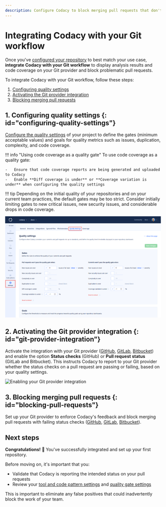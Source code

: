```yaml
---
description: Configure Codacy to block merging pull requests that don't meet your quality standards.
---
```


# Integrating Codacy with your Git workflow

Once you've [configured your repository](configuring-your-repository.md) to best match your use case, **integrate Codacy with your Git workflow** to display analysis results and code coverage on your Git provider and block problematic pull requests.

To integrate Codacy with your Git workflow, follow these steps:

1.  [Configuring quality settings](#configuring-quality-settings)
1.  [Activating the Git provider integration](#git-provider-integration)
1.  [Blocking merging pull requests](#blocking-pull-requests)

## 1. Configuring quality settings {: id="configuring-quality-settings"}

[Configure the quality settings](../repositories-configure/adjusting-quality-settings.md) of your project to define the gates (minimum acceptable values) and goals for quality metrics such as issues, duplication, complexity, and code coverage.

!!! info "Using code coverage as a quality gate"
    To use code coverage as a quality gate:

    -   Ensure that code coverage reports are being generated and uploaded to Codacy
    -   Enable **Diff coverage is under** or **Coverage variation is under** when configuring the quality settings

!!! tip
    Depending on the initial quality of your repositories and on your current team practices, the default gates may be too strict. Consider initially limiting gates to new critical issues, new security issues, and considerable drops in code coverage.

![Configuring quality settings](../repositories-configure/images/quality-settings.png)

## 2. Activating the Git provider integration {: id="git-provider-integration"}

Activate the integration with your Git provider ([GitHub](../repositories-configure/integrations/github-integration.md), [GitLab](../repositories-configure/integrations/gitlab-integration.md), [Bitbucket](../repositories-configure/integrations/bitbucket-integration.md)) and enable the option **Status checks** (GitHub) or **Pull request status** (GitLab and Bitbucket). This instructs Codacy to report to your Git provider whether the status checks on a pull request are passing or failing, based on your quality settings.

![Enabling your Git provider integration](../repositories-configure/integrations/images/github-integration.png)

## 3. Blocking merging pull requests {: id="blocking-pull-requests"}

Set up your Git provider to enforce Codacy's feedback and block merging pull requests with failing status checks ([GitHub](https://docs.github.com/en/repositories/configuring-branches-and-merges-in-your-repository/defining-the-mergeability-of-pull-requests/managing-a-branch-protection-rule), [GitLab](https://docs.gitlab.com/ee/user/project/merge_requests/merge_when_pipeline_succeeds.html#only-allow-merge-requests-to-be-merged-if-the-pipeline-succeeds), [Bitbucket](https://support.atlassian.com/bitbucket-cloud/docs/suggest-or-require-checks-before-a-merge/)).

## Next steps

**Congratulations!**  🎉 You've successfully integrated and set up your first repository.

Before moving on, it's important that you:

-   Validate that Codacy is reporting the intended status on your pull requests
-   Review your [tool and code pattern settings](../repositories-configure/configuring-code-patterns.md) and [quality gate settings](../repositories-configure/adjusting-quality-settings.md)

This is important to eliminate any false positives that could inadvertently block the work of your team.
